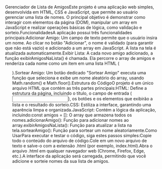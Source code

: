 Gerenciador de Lista de AmigosEste projeto é uma aplicação web simples, desenvolvida em HTML, CSS e JavaScript, que permite ao usuário gerenciar uma lista de nomes. O principal objetivo é demonstrar como interagir com elementos da página (DOM), manipular um array em JavaScript e realizar operações básicas de lógica, como validação e sorteio.FuncionalidadesA aplicação possui três funcionalidades principais:Adicionar Amigo: Um campo de texto permite que o usuário insira um nome. Ao clicar no botão "Adicionar", o nome é validado (para garantir que não está vazio) e adicionado a um array em JavaScript. A lista na tela é atualizada automaticamente.Exibir Lista: A cada novo amigo adicionado, a função exibirAmigosNaLista() é chamada. Ela percorre o array de amigos e renderiza cada nome como um item em uma lista HTML (<ul>).Sortear Amigo: Um botão dedicado "Sortear Amigo" executa uma função que seleciona e exibe um nome aleatório do array, usando Math.random() e Math.floor().Estrutura do CódigoO projeto é um único arquivo HTML que contém as três partes principais:HTML: Define a estrutura da página, incluindo o título, o campo de entrada (<input>), os botões e os elementos que exibirão a lista e o resultado do sorteio.CSS: Estiliza a interface, garantindo uma aparência limpa e organizada.JavaScript: Contém a lógica da aplicação, incluindo:const amigos = []: O array que armazena todos os nomes.adicionarAmigo(): Função para adicionar nomes ao array.exibirAmigosNaLista(): Função para atualizar a lista na tela.sortearAmigo(): Função para sortear um nome aleatoriamente.Como UsarPara executar e testar o código, siga estes passos simples:Copie todo o conteúdo do arquivo de código.Cole em um novo arquivo de texto e salve-o com a extensão .html (por exemplo, index.html).Abra o arquivo .html em qualquer navegador web (Chrome, Firefox, Edge, etc.).A interface da aplicação será carregada, permitindo que você adicione e sorteie nomes da sua lista de amigos.
